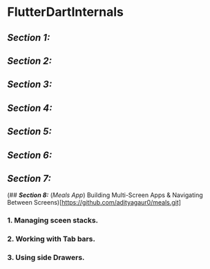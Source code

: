 # FlutterDartInternals

## ***Section 1:***
## ***Section 2:***
## ***Section 3:***
## ***Section 4:***
## ***Section 5:***
## ***Section 6:***
## ***Section 7:***
(## ***Section 8:*** (*Meals App*) Building Multi-Screen Apps & Navigating Between Screens)[https://github.com/adityagaur0/meals.git]
### 1.  Managing sceen stacks.
### 2.  Working with Tab bars.
### 3.  Using side Drawers.

